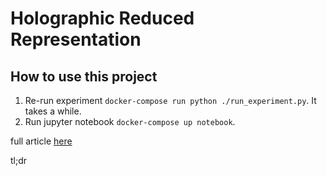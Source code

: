 # Holographic Reduced Representation

## How to use this project

1. Re-run experiment `docker-compose run python ./run_experiment.py`. It takes a while.
1. Run jupyter notebook `docker-compose up notebook`.

full article [here](http://www2.fiit.stuba.sk/~kvasnicka/CognitiveScience/6.prednaska/plate.ieee95.pdf)

tl;dr 

